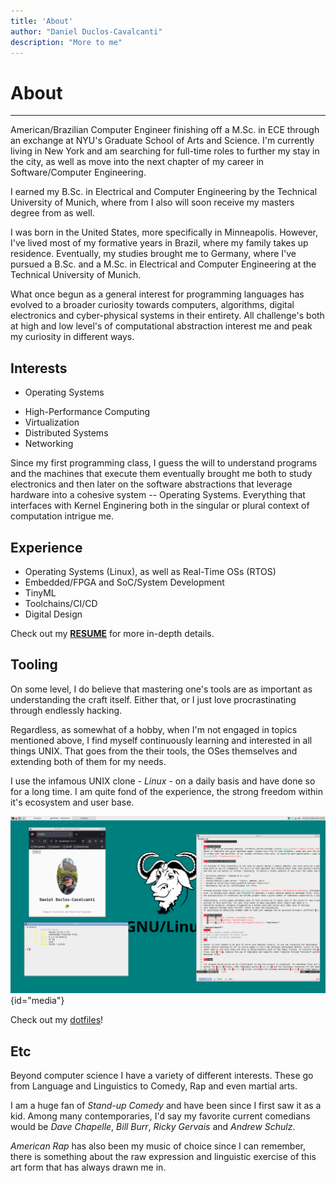 ```yaml
---
title: 'About'
author: "Daniel Duclos-Cavalcanti"
description: "More to me"
---
```


# About
<hr />

American/Brazilian Computer Engineer finishing off a M.Sc. in ECE through an exchange at NYU's Graduate School of Arts and Science. I'm currently living in New York and am searching for full-time roles to further my stay in the city, as well as move into the next chapter of my career in Software/Computer Engineering.

I earned my B.Sc. in Electrical and Computer Engineering by the Technical University of Munich, where from I also will soon receive my masters degree from as well.

I was born in the United States, more specifically in Minneapolis. However, I've lived most of my formative years in Brazil, where my family takes up residence. Eventually, my studies brought me to Germany, where I've pursued a B.Sc. and a M.Sc. in Electrical and Computer Engineering at the Technical University of Munich.

What once begun as a general interest for programming languages has evolved to a broader curiosity towards computers, algorithms, digital electronics and cyber-physical systems in their entirety. All challenge's both at high and low level's of computational abstraction interest me and peak my curiosity in different ways.

## Interests

+ Operating Systems 
- High-Performance Computing
- Virtualization
- Distributed Systems 
- Networking

Since my first programming class, I guess the will to understand programs and the machines that execute them 
eventually brought me both to study electronics and then later on the software abstractions that leverage 
hardware into a cohesive system -- Operating Systems. Everything that interfaces with Kernel Enginering 
both in the singular or plural context of computation intrigue me.

## Experience

+ Operating Systems (Linux), as well as Real-Time OSs (RTOS)
+ Embedded/FPGA and SoC/System Development
+ TinyML
+ Toolchains/CI/CD
+ Digital Design 

Check out my [__RESUME__](/resume) for more in-depth details.

## Tooling

On some level, I do believe that mastering one's tools are as important as understanding 
the craft itself. Either that, or I just love procrastinating through endlessly hacking.

Regardless, as somewhat of a hobby, when I'm not engaged in topics mentioned above, I find myself continuously learning and interested in all things UNIX. That goes from the their tools, the OSes themselves and 
extending both of them for my needs. 

I use the infamous UNIX clone - _Linux_ - on a daily basis and have done so for a long time. I am quite fond of the experience, the strong freedom within it's ecosystem and user base.

![](/assets/images/dotfiles.png){id="media"}

Check out my [dotfiles](https://www.github.com/duclos-cavalcanti/dotfiles)!

## Etc

Beyond computer science I have a variety of different interests. These go from Language and Linguistics to Comedy, Rap and even martial arts.

I am a huge fan of *Stand-up Comedy* and have been since I first saw it as a kid. Among many contemporaries, I'd say my favorite current comedians would be *Dave Chapelle*, *Bill Burr*, *Ricky Gervais* and *Andrew Schulz*.

*American Rap* has also been my music of choice since I can remember, there is something about the raw expression and linguistic exercise of this art form that has always drawn me in.

<!-- - Small but lion hearted -->
<!-- - Don't take my word, double check all of my flows -->
